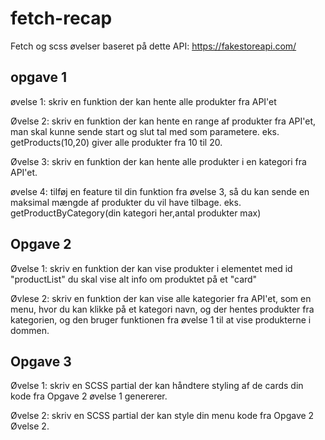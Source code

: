 # fetch-recap
Fetch og scss øvelser
baseret på dette API: https://fakestoreapi.com/

## opgave 1
   øvelse 1:
   skriv en funktion der kan hente alle produkter fra API'et

   Øvelse 2:
   skriv en funktion der kan hente en range af produkter fra API'et, man skal kunne sende start og slut tal med som parametere. eks. getProducts(10,20) giver alle produkter fra 10 til 20.

   Øvelse 3:
   skriv en funktion der kan hente alle produkter i en kategori fra API'et.

   øvelse 4:
   tilføj en feature til din funktion fra øvelse 3, så du kan sende en maksimal mængde af produkter du vil have tilbage.  eks. getProductByCategory(din kategori her,antal produkter max)

## Opgave 2
   Øvelse 1:
   skriv en funktion der kan vise produkter i elementet med id "productList" du skal vise alt info om produktet på et "card"

   Øvlese 2:
   skriv en funktion der kan vise alle kategorier fra API'et, som en menu, hvor du kan klikke på et kategori navn, og der hentes produkter fra kategorien, og den bruger funktionen fra øvelse 1 til at vise produkterne i dommen.

## Opgave 3
   Øvelse 1:
   skriv en SCSS partial der kan håndtere styling af de cards din kode fra Opgave 2 øvelse 1 genererer.

   Øvelse 2:
   skriv en SCSS partial der kan style din menu kode fra Opgave 2 Øvelse 2.
